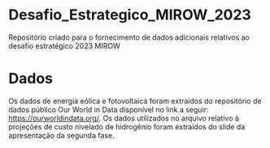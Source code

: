 # Desafio_Estrategico_MIROW_2023
Repositório criado para o fornecimento de dados adicionais relativos ao desafio estratégico 2023 MIROW

# Dados
Os dados de energia eólica e fotovoltaica foram extraídos do repositório de dados público Our World in Data disponível no link a seguir: https://ourworldindata.org/. Os dados utilizados no arquivo relativo à projeções de custo nivelado de hidrogênio foram extraídos do slide da apresentação da segunda fase.
